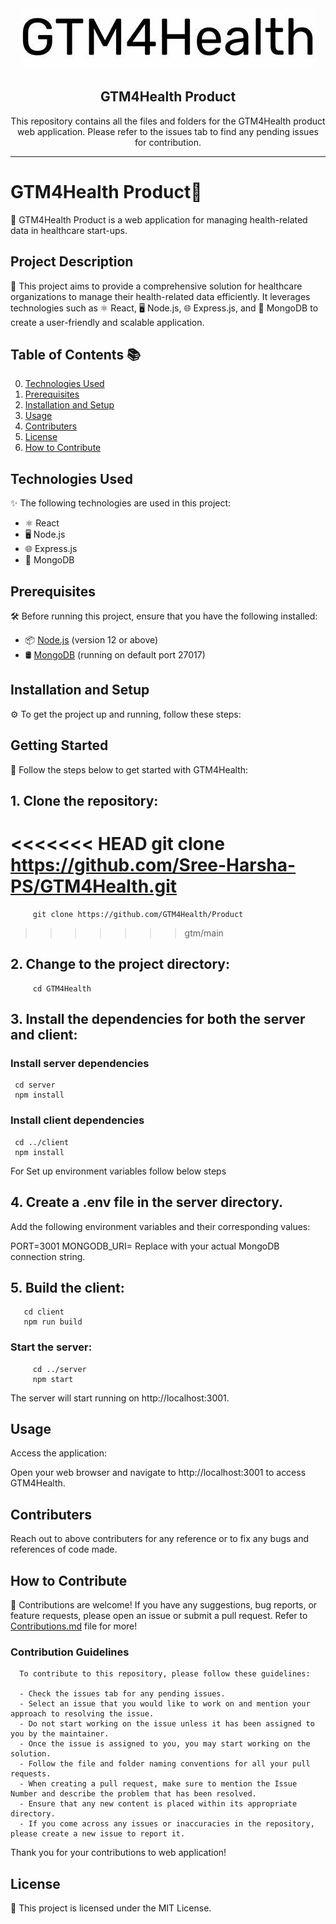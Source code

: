 <div align="center">
  <img src="https://github.com/GTM4Health/Product/blob/main/logo.jpg" alt="GTM4Health Banner">
  <h2><b>GTM4Health Product</b></h2>
This repository contains all the files and folders for the GTM4Health product web application. Please refer to the issues tab to find any pending issues for contribution.

</div>
<hr>

# GTM4Health Product🏥

🚀 GTM4Health Product is a web application for managing health-related data in healthcare start-ups.

## Project Description

📝 This project aims to provide a comprehensive solution for healthcare organizations to manage their health-related data efficiently. It leverages technologies such as ⚛️ React, 🖥️ Node.js, 🌐 Express.js, and 🍃 MongoDB to create a user-friendly and scalable application.

## Table of Contents 📚

0. [Technologies Used](#technologies-used)
1. [Prerequisites](#prerequisites)
2. [Installation and Setup](#installation-and-setup)
3. [Usage](#usage)
4. [Contributers](#contributers)
5. [License](#license)
6. [How to Contribute](#how-to-contribute)


## Technologies Used

✨ The following technologies are used in this project:

- ⚛️ React
- 🖥️ Node.js
- 🌐 Express.js
- 🍃 MongoDB

## Prerequisites 

🛠️ Before running this project, ensure that you have the following installed:

- 📦 [Node.js](https://nodejs.org/) (version 12 or above)
- 🛢️ [MongoDB](https://www.mongodb.com/) (running on default port 27017)

## Installation and Setup 

⚙️ To get the project up and running, follow these steps:
 
## Getting Started

🚀 Follow the steps below to get started with GTM4Health:

## 1. Clone the repository:
<<<<<<< HEAD
         git clone https://github.com/Sree-Harsha-PS/GTM4Health.git
=======
         git clone https://github.com/GTM4Health/Product
>>>>>>> gtm/main
## 2. Change to the project directory:
         cd GTM4Health
## 3. Install the dependencies for both the server and client:

  ### Install server dependencies
     cd server
     npm install

  ### Install client dependencies
     cd ../client
     npm install
     
  For Set up environment variables follow below steps 

## 4. Create a .env file in the server directory.
  Add the following environment variables and their corresponding values:
  
  PORT=3001
  MONGODB_URI=<your-mongodb-connection-string>
  Replace <your-mongodb-connection-string> with your actual MongoDB connection string.
  
 ## 5. Build the client:
   
   ``` 
      cd client
      npm run build
   
   ```
   
 ### Start the server:
   
         cd ../server
         npm start
        
The server will start running on http://localhost:3001.

## Usage
   Access the application:

Open your web browser and navigate to http://localhost:3001 to access GTM4Health.
   
## Contributers
   Reach out to above contributers for any reference or to fix any bugs and references of code made.

## How to Contribute 
   
   🤝 Contributions are welcome! If you have any suggestions, bug reports, or feature requests, please open an issue or submit a pull request.
      Refer to [Contributions.md](https://github.com/GTM4Health/Product/edit/main/Contributions.md) file for more!
   
   ### Contribution Guidelines
      To contribute to this repository, please follow these guidelines:

      - Check the issues tab for any pending issues.
      - Select an issue that you would like to work on and mention your approach to resolving the issue.
      - Do not start working on the issue unless it has been assigned to you by the maintainer.
      - Once the issue is assigned to you, you may start working on the solution.
      - Follow the file and folder naming conventions for all your pull requests.
      - When creating a pull request, make sure to mention the Issue Number and describe the problem that has been resolved.
      - Ensure that any new content is placed within its appropriate directory.
      - If you come across any issues or inaccuracies in the repository, please create a new issue to report it.

   Thank you for your contributions to web application!


## License
📄 This project is licensed under the MIT License.
